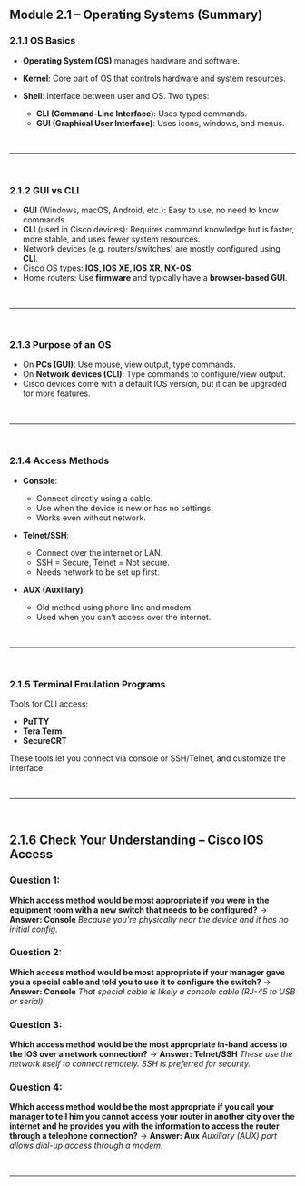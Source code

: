 ## **Module 2.1 – Operating Systems (Summary)**

### **2.1.1 OS Basics**

* **Operating System (OS)** manages hardware and software.
* **Kernel**: Core part of OS that controls hardware and system resources.
* **Shell**: Interface between user and OS. Two types:

  * **CLI (Command-Line Interface)**: Uses typed commands.
  * **GUI (Graphical User Interface)**: Uses icons, windows, and menus.

<br>

___

<br>

### **2.1.2 GUI vs CLI**

* **GUI** (Windows, macOS, Android, etc.): Easy to use, no need to know commands.
* **CLI** (used in Cisco devices): Requires command knowledge but is faster, more stable, and uses fewer system resources.
* Network devices (e.g. routers/switches) are mostly configured using **CLI**.
* Cisco OS types: **IOS, IOS XE, IOS XR, NX-OS**.
* Home routers: Use **firmware** and typically have a **browser-based GUI**.

<br>

___

<br>

### **2.1.3 Purpose of an OS**

* On **PCs (GUI)**: Use mouse, view output, type commands.
* On **Network devices (CLI)**: Type commands to configure/view output.
* Cisco devices come with a default IOS version, but it can be upgraded for more features.

<br>

___

<br>

### **2.1.4 Access Methods**


* **Console**:

  * Connect directly using a cable.
  * Use when the device is new or has no settings.
  * Works even without network.

* **Telnet/SSH**:

  * Connect over the internet or LAN.
  * SSH = Secure, Telnet = Not secure.
  * Needs network to be set up first.

* **AUX (Auxiliary)**:

  * Old method using phone line and modem.
  * Used when you can't access over the internet.




<br>

___

<br>

### **2.1.5 Terminal Emulation Programs**

Tools for CLI access:

* **PuTTY**
* **Tera Term**
* **SecureCRT**

These tools let you connect via console or SSH/Telnet, and customize the interface.

<br>

___

<br>


## **2.1.6 Check Your Understanding – Cisco IOS Access**

### **Question 1:**

**Which access method would be most appropriate if you were in the equipment room with a new switch that needs to be configured?**
→ **Answer: Console**
*Because you're physically near the device and it has no initial config.*



### **Question 2:**

**Which access method would be most appropriate if your manager gave you a special cable and told you to use it to configure the switch?**
→ **Answer: Console**
*That special cable is likely a console cable (RJ-45 to USB or serial).*



### **Question 3:**

**Which access method would be the most appropriate in-band access to the IOS over a network connection?**
→ **Answer: Telnet/SSH**
*These use the network itself to connect remotely. SSH is preferred for security.*



### **Question 4:**

**Which access method would be the most appropriate if you call your manager to tell him you cannot access your router in another city over the internet and he provides you with the information to access the router through a telephone connection?**
→ **Answer: Aux**
*Auxiliary (AUX) port allows dial-up access through a modem.*

<br>

___

<br>
